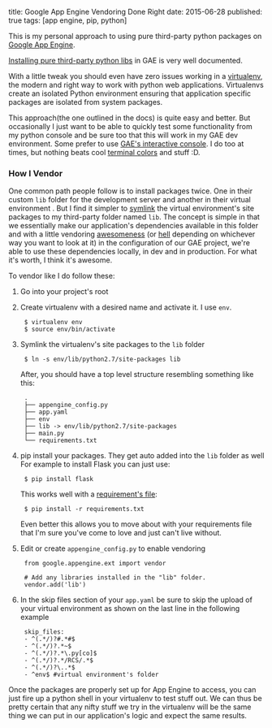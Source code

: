 title: Google App Engine Vendoring Done Right
date: 2015-06-28
published: true
tags: [app engine, pip, python]

This is my personal approach to using pure third-party python packages
on [Google App Engine][gae].

[Installing pure third-party python libs][gae-third-party] in GAE is very well
documented.

With a little tweak you should even have zero issues working in a
[virtualenv][virtualenv], the modern and right way to work with python web
applications. Virtualenvs create an isolated Python environment
ensuring that application specific packages are isolated from system packages.

This approach(the one outlined in the docs) is quite easy and better.
But occasionally I just want to be able to quickly test some functionality from my python console and be sure too that this will work in my GAE dev environment. Some prefer to use
[GAE's interactive console][gae-console]. I do too at times, but nothing beats cool
[terminal colors][term-colors] and stuff :D.


### How I Vendor

One common path people follow is to install packages twice. One in their custom
`lib` folder for the development server and another in their virtual environment
. But I find it simpler to [symlink][symlink] the virtual environment's site
packages to my third-party folder named `lib`. The concept is simple in that we
essentially make our application's dependencies available in this folder and
with a little vendoring [awesomeness][1] (or [hell][2] depending on whichever
way you want to look at it) in the configuration of our GAE project, we're able
to use these dependencies locally, in dev and in production. For what it's
worth, I think it's awesome.

To vendor like I do follow these:

1. Go into your project's root

1. Create virtualenv with a desired name and activate it. I use `env`.

        $ virtualenv env
        $ source env/bin/activate

1. Symlink the virtualenv's site packages to the `lib` folder

        $ ln -s env/lib/python2.7/site-packages lib
   After, you should have a top level structure resembling something like this:

        .
        ├── appengine_config.py
        ├── app.yaml
        ├── env
        ├── lib -> env/lib/python2.7/site-packages
        ├── main.py
        └── requirements.txt

2. pip install your packages. They get auto added into the `lib` folder as well
   For example to install Flask you can just use:

        $ pip install flask

      This works well with a [requirement's file][pip-req]:

        $ pip install -r requirements.txt

      Even better this allows you to move about with your requirements file that I'm
sure you've come to love and just can't live without.


3. Edit or create `appengine_config.py` to enable vendoring

        from google.appengine.ext import vendor

        # Add any libraries installed in the "lib" folder.
        vendor.add('lib')

4. In the skip files section of your `app.yaml` be sure to skip the upload of
   your  virtual environment as shown on the last line in the following example

        skip_files:
        - ^(.*/)?#.*#$
        - ^(.*/)?.*~$
        - ^(.*/)?.*\.py[co]$
        - ^(.*/)?.*/RCS/.*$
        - ^(.*/)?\..*$
        - ^env$ #virtual environment's folder

Once the packages are properly set up for App Engine to access, you can just
fire up a python shell in your virtualenv to test stuff out. We can thus be
pretty certain that any nifty stuff we try in the virtualenv will be the same
thing we can put in our application's logic and expect the same results.


[gae]: https://cloud.google.com/appengine/
[1]: http://blog.jonparrott.com/managing-vendored-packages-on-app-engine/
[2]: https://gist.github.com/datagrok/8577287
[virtualenv]: https://virtualenv.pypa.io/en/latest/
[gae-third-party]: https://cloud.google.com/appengine/docs/python/tools/libraries27
[gae-console]: https://cloud.google.com/appengine/docs/python/tools/devserver#Python_The_Interactive_Console
[pip-req]: https://pip.pypa.io/en/latest/user_guide.html#requirements-files
[symlink]: https://en.wikipedia.org/wiki/Symbolic_link
[term-colors]: https://github.com/jeffgodwyll/dotfiles/blob/master/.config/terminator/config#L29
